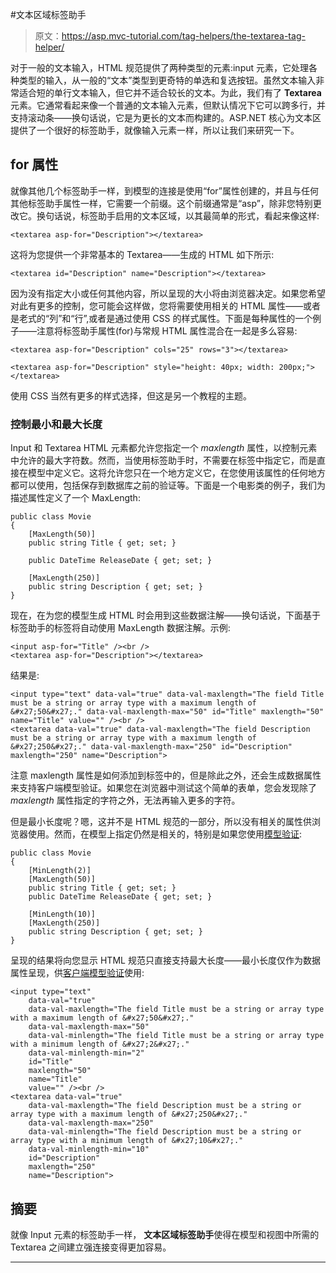 #文本区域标签助手

> 原文：<https://asp.mvc-tutorial.com/tag-helpers/the-textarea-tag-helper/>

对于一般的文本输入，HTML 规范提供了两种类型的元素:input 元素，它处理各种类型的输入，从一般的“文本”类型到更奇特的单选和复选按钮。虽然文本输入非常适合短的单行文本输入，但它并不适合较长的文本。为此，我们有了 **Textarea** 元素。它通常看起来像一个普通的文本输入元素，但默认情况下它可以跨多行，并支持滚动条——换句话说，它是为更长的文本而构建的。ASP.NET 核心为文本区提供了一个很好的标签助手，就像输入元素一样，所以让我们来研究一下。

## for 属性

就像其他几个标签助手一样，到模型的连接是使用“for”属性创建的，并且与任何其他标签助手属性一样，它需要一个前缀。这个前缀通常是“asp”，除非您特别更改它。换句话说，标签助手启用的文本区域，以其最简单的形式，看起来像这样:

```
<textarea asp-for="Description"></textarea>
```

这将为您提供一个非常基本的 Textarea——生成的 HTML 如下所示:

```
<textarea id="Description" name="Description"></textarea>
```

<input type="hidden" name="IL_IN_ARTICLE">

因为没有指定大小或任何其他内容，所以呈现的大小将由浏览器决定。如果您希望对此有更多的控制，您可能会这样做，您将需要使用相关的 HTML 属性——或者是老式的“列”和“行”,或者是通过使用 CSS 的样式属性。下面是每种属性的一个例子——注意将标签助手属性(for)与常规 HTML 属性混合在一起是多么容易:

```
<textarea asp-for="Description" cols="25" rows="3"></textarea>

<textarea asp-for="Description" style="height: 40px; width: 200px;"></textarea>
```

使用 CSS 当然有更多的样式选择，但这是另一个教程的主题。

### 控制最小和最大长度

Input 和 Textarea HTML 元素都允许您指定一个 *maxlength* 属性，以控制元素中允许的最大字符数。然而，当使用标签助手时，不需要在标签中指定它，而是直接在模型中定义它。这将允许您只在一个地方定义它，在您使用该属性的任何地方都可以使用，包括保存到数据库之前的验证等。下面是一个电影类的例子，我们为描述属性定义了一个 MaxLength:

```
public class Movie
{
    [MaxLength(50)]
    public string Title { get; set; }

    public DateTime ReleaseDate { get; set; }

    [MaxLength(250)]
    public string Description { get; set; }
}
```

现在，在为您的模型生成 HTML 时会用到这些数据注解——换句话说，下面基于标签助手的标签将自动使用 MaxLength 数据注解。示例:

```
<input asp-for="Title" /><br />
<textarea asp-for="Description"></textarea>
```

结果是:

```
<input type="text" data-val="true" data-val-maxlength="The field Title must be a string or array type with a maximum length of &#x27;50&#x27;." data-val-maxlength-max="50" id="Title" maxlength="50" name="Title" value="" /><br />
<textarea data-val="true" data-val-maxlength="The field Description must be a string or array type with a maximum length of &#x27;250&#x27;." data-val-maxlength-max="250" id="Description" maxlength="250" name="Description">
```

注意 maxlength 属性是如何添加到标签中的，但是除此之外，还会生成数据属性来支持客户端模型验证。如果您在浏览器中测试这个简单的表单，您会发现除了 *maxlength* 属性指定的字符之外，无法再输入更多的字符。

但是最小长度呢？嗯，这并不是 HTML 规范的一部分，所以没有相关的属性供浏览器使用。然而，在模型上指定仍然是相关的，特别是如果您使用[模型验证](https://asp.mvc-tutorial.com/models/model-validation/):

```
public class Movie
{
    [MinLength(2)]
    [MaxLength(50)]
    public string Title { get; set; }
    public DateTime ReleaseDate { get; set; }

    [MinLength(10)]
    [MaxLength(250)]
    public string Description { get; set; }
}
```

呈现的结果将向您显示 HTML 规范只直接支持最大长度——最小长度仅作为数据属性呈现，供[客户端模型验证](https://asp.mvc-tutorial.com/models/model-validation/)使用:

```
<input type="text" 
    data-val="true" 
    data-val-maxlength="The field Title must be a string or array type with a maximum length of &#x27;50&#x27;." 
    data-val-maxlength-max="50" 
    data-val-minlength="The field Title must be a string or array type with a minimum length of &#x27;2&#x27;." 
    data-val-minlength-min="2" 
    id="Title" 
    maxlength="50" 
    name="Title" 
    value="" /><br />
<textarea data-val="true" 
    data-val-maxlength="The field Description must be a string or array type with a maximum length of &#x27;250&#x27;." 
    data-val-maxlength-max="250" 
    data-val-minlength="The field Description must be a string or array type with a minimum length of &#x27;10&#x27;." 
    data-val-minlength-min="10" 
    id="Description" 
    maxlength="250" 
    name="Description">
```

## 摘要

就像 Input 元素的标签助手一样， **文本区域标签助手**使得在模型和视图中所需的 Textarea 之间建立强连接变得更加容易。

* * *
